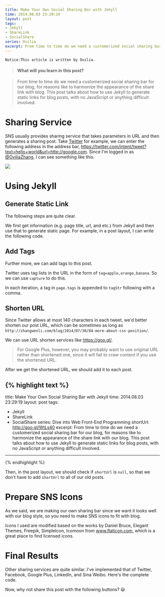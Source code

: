 ```yaml
---
title: Make Your Own Social Sharing Bar with Jekyll
time: 2014.08.03 23:29:19
layout: post
tags:
- Jekyll
- ShareLink
- SocialShare
series: Ovilia
excerpt: From time to time do we need a customerized social sharing bar for our blog, for reasons like to harmonize the appearance of the share link with blog. This post talks about how to use Jekyll to generate static links for blog posts, with no JavaScript or anything difficult involved.
---
```


<code>Notice:This article is written by Ovilia.</code>

> #### What will you learn in this post?

> From time to time do we need a customerized social sharing bar for our blog, for reasons like to harmonize the appearance of the share link with blog. This post talks about how to use Jekyll to generate static links for blog posts, with no JavaScript or anything difficult involved.

# Sharing Service

SNS usually provides sharing service that takes parameters in URL and then generates a sharing post. Take <a href="https://twitter.com" target="_blank">Twitter</a> for example, we can enter the following address in the address bar, <a href="https://twitter.com/intent/tweet?text=hello+world&url=http://google.com" target="_blank">https://twitter.com/intent/tweet?text=hello+world&url=http://google.com</a>. Since I'm logged in as <a href="https://twitter.com/OviliaZhang" target="_blank">@OviliaZhang</a>, I can see something like this.

<img src="{{ site.loadingImg }}" data-src="{{ site.url }}/img/post/2014-08-03-make-your-own-social-sharing-bar-with-jekyll-01.png" />

# Using Jekyll

## Generate Static Link

The following steps are quite clear.

We first get information (e.g. page title, url, and etc.) from Jekyll and then use that to generate static page. For example, in a post layout, I can write the following code.

<script src="https://gist.github.com/Ovilia/906e8a1ed4bfdae5d9a3.js"></script>

## Add Tags

Further more, we can add tags to this post.

Twitter uses tag lists in the URL in the form of `tag=apple,orange,banana`. So we can use `capture` to do this.

<script src="https://gist.github.com/Ovilia/e479e5b17fb2b49a67a4.js"></script>

In each iteration, a tag in `page.tags` is appended to `tagStr` following with a comma.

## Shorten URL

Since Twitter allows at most 140 characters in each tweet, we'd better shorten our post URL, which can be sometimes as long as `http://zhangwenli.com/blog/2014/07/30/04-more-about-css-position/`.

We can use URL shorten services like <a href="https://goo.gl/" target="_blank">https://goo.gl/</a>.

> For Google Plus, however, you may probably want to use original URL rather than shortened one, since it will fail to craw content if you use the shortened URL.

After we get the shortened URL, we should add it to each post.

{% highlight text %}
---
title: Make Your Own Social Sharing Bar with Jekyll
time: 2014.08.03 23:29:19
layout: post
tags:
- Jekyll
- ShareLink
- SocialShare
series: Dive into Web Front-End Programming
shortUrl: http://goo.gl/WtLs40
excerpt: From time to time do we need a customerized social sharing bar for our blog, for reasons like to harmonize the appearance of the share link with our blog. This post talks about how to use Jekyll to generate static links for blog posts, with no JavaScript or anything difficult involved.
---
{% endhighlight %}

Then, in the post layout, we should check if `shortUrl` is `null`, so that we don't have to add `shortUrl` to all of our old posts.

<script src="https://gist.github.com/Ovilia/91e4a71cfed792aae5ec.js"></script>

# Prepare SNS Icons

As we said, we are making our own sharing bar since we want it looks well with our blog style, so you need to make SNS icons to fit with blog.

Icons I used are modified based on the works by Daniel Bruce, Elegant Themes, Freepik, SimpleIcon, Icomoon from <a href="http://www.flaticon.com" title="Flaticon">www.flaticon.com</a>, which is a great place to find licensed icons.

# Final Results

Other sharing services are quite similar. I've implemented that of Twitter, Facebook, Google Plus, LinkedIn, and Sina Weibo. Here's the complete code.

<script src="https://gist.github.com/Ovilia/13d261366ad91aecc202.js"></script>

Now, why not share this post with the following buttons? :smiley:
